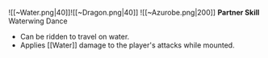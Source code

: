 
![[~Water.png|40]]![[~Dragon.png|40]]
![[~Azurobe.png|200]]
**Partner Skill**
Waterwing Dance
- Can be ridden to travel on water.
- Applies [[Water]] damage to the player's attacks while mounted.